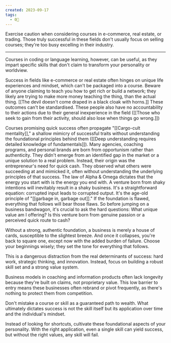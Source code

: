 ```yaml
---
created: 2023-09-17
tags:
  - 0🌲
---
```

Exercise caution when considering courses in e-commerce, real estate, or trading. Those truly successful in these fields don't usually focus on selling courses; they're too busy excelling in their industry. 

---

Courses in coding or language learning, however, can be useful, as they impart specific skills that don't claim to transform your personality or worldview.

Success in fields like e-commerce or real estate often hinges on unique life experiences and mindset, which can't be packaged into a course. Beware of anyone claiming to teach you how to get rich or build a network; they likely are trying to make more money teaching the thing, than the actual thing. [[The devil doesn't come draped in a black cloak with horns.]] These outcomes can't be standardised. These people also have no accountability to their actions due to their general inexperience in the field ([[Those who seek to gain from their activity, should also lose when things go wrong.]])

Courses promising quick success often propagate "[[Cargo-cult mentality]]," a shallow mimicry of successful traits without understanding the foundational principles behind them ([[Deep understanding requires detailed knowledge of fundamentals]]). Many agencies, coaching programs, and personal brands are born from opportunism rather than authenticity. They didn't emerge from an identified gap in the market or a unique solution to a real problem. Instead, their origin was the entrepreneur's need for quick cash. They observed what others were succeeding at and mimicked it, often without understanding the underlying principles of that success. The law of Alpha & Omega dictates that the energy you start with is the energy you end with. A venture born from shaky intentions will inevitably result in a shaky business. It's a straightforward equation: corrupted input leads to corrupted output. It's the age-old principle of "[[garbage in, garbage out]]." If the foundation is flawed, everything that follows will bear those flaws. So before jumping on a business bandwagon, it's crucial to ask the hard questions: What unique value am I offering? Is this venture born from genuine passion or a perceived quick route to cash? 

Without a strong, authentic foundation, a business is merely a house of cards, susceptible to the slightest breeze. And once it collapses, you're back to square one, except now with the added burden of failure. Choose your beginnings wisely; they set the tone for everything that follows.

This is a dangerous distraction from the real determinants of success: hard work, strategic thinking, and innovation. Instead, focus on building a robust skill set and a strong value system.

Business models in coaching and information products often lack longevity because they're built on claims, not proprietary value. This low barrier to entry means these businesses often rebrand or pivot frequently, as there's nothing to protect them from competition.

Don't mistake a course or skill as a guaranteed path to wealth. What ultimately dictates success is not the skill itself but its application over time and the individual's mindset. 

Instead of looking for shortcuts, cultivate these foundational aspects of your personality. With the right application, even a single skill can yield success, but without the right values, any skill will fail.